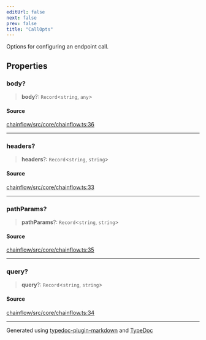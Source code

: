 ```yaml
---
editUrl: false
next: false
prev: false
title: "CallOpts"
---
```


Options for configuring an endpoint call.

## Properties

### body?

> **body**?: `Record`\<`string`, `any`\>

#### Source

[chainflow/src/core/chainflow.ts:36](https://github.com/edwinlzs/chainflow/blob/a27a974/src/core/chainflow.ts#L36)

***

### headers?

> **headers**?: `Record`\<`string`, `string`\>

#### Source

[chainflow/src/core/chainflow.ts:33](https://github.com/edwinlzs/chainflow/blob/a27a974/src/core/chainflow.ts#L33)

***

### pathParams?

> **pathParams**?: `Record`\<`string`, `string`\>

#### Source

[chainflow/src/core/chainflow.ts:35](https://github.com/edwinlzs/chainflow/blob/a27a974/src/core/chainflow.ts#L35)

***

### query?

> **query**?: `Record`\<`string`, `string`\>

#### Source

[chainflow/src/core/chainflow.ts:34](https://github.com/edwinlzs/chainflow/blob/a27a974/src/core/chainflow.ts#L34)

***

Generated using [typedoc-plugin-markdown](https://www.npmjs.com/package/typedoc-plugin-markdown) and [TypeDoc](https://typedoc.org/)
